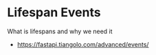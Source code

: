 # Lifespan Events

What is lifespans and why we need it

* https://fastapi.tiangolo.com/advanced/events/
